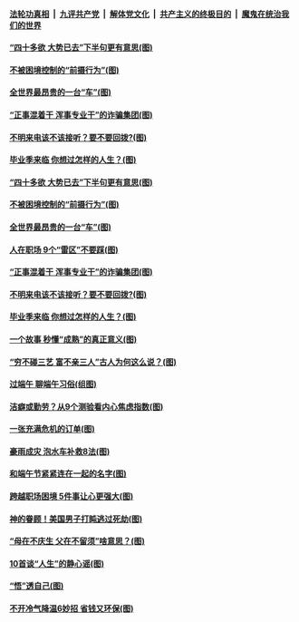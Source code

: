 ####  [法轮功真相](../../../../basic/blob/master/README.md?t=06271602) &nbsp;|&nbsp; [九评共产党](../../../../9ping.md/blob/master/README.md?t=06271602) &nbsp;|&nbsp; [解体党文化](../../../../jtdwh.md/blob/master/README.md?t=06271602)  &nbsp;|&nbsp; [共产主义的终极目的](../../../../gczydzjmd.md/blob/master/README.md?t=06271602) &nbsp;|&nbsp; [魔鬼在统治我们的世界](../../../../mgztzwmdsj.md/blob/master/README.md?t=06271602) 

#### [“四十多欲 大势已去”下半句更有意思(图)](../pages/p8/937811.md?t=06271602) 

#### [不被困境控制的“前摄行为”(图)](../pages/p8/937145.md?t=06271602) 

#### [全世界最昂贵的一台“车”(图)](../pages/p8/937477.md?t=06271602) 

#### [“正事混着干 浑事专业干”的诈骗集团(图)](../pages/p8/937732.md?t=06271602) 

#### [不明来电该不该接听？要不要回拨?(图)](../pages/p8/936929.md?t=06271602) 

#### [毕业季来临 你想过怎样的人生？(图)](../pages/p8/937661.md?t=06271602) 

#### [“四十多欲 大势已去”下半句更有意思(图)](../pages/p8/937811.md?t=06271602) 

#### [不被困境控制的“前摄行为”(图)](../pages/p8/937145.md?t=06271602) 

#### [全世界最昂贵的一台“车”(图)](../pages/p8/937477.md?t=06271602) 

#### [人在职场 9个“雷区”不要踩(图)](../pages/p8/937766.md?t=06271602) 

#### [“正事混着干 浑事专业干”的诈骗集团(图)](../pages/p8/937732.md?t=06271602) 

#### [不明来电该不该接听？要不要回拨?(图)](../pages/p8/936929.md?t=06271602) 

#### [毕业季来临 你想过怎样的人生？(图)](../pages/p8/937661.md?t=06271602) 

#### [一个故事 秒懂“成熟”的真正意义(图)](../pages/p8/936405.md?t=06271602) 

#### [“穷不碰三艺 富不亲三人”古人为何这么说？(图)](../pages/p8/937602.md?t=06271602) 

#### [过端午 聊端午习俗(组图)](../pages/p8/937246.md?t=06271602) 

#### [洁癖或勤劳？从9个测验看内心焦虑指数(图)](../pages/p8/937558.md?t=06271602) 

#### [一张充满危机的订单(图)](../pages/p8/936981.md?t=06271602) 

#### [豪雨成灾 泡水车补救8法(图)](../pages/p8/937526.md?t=06271602) 

#### [和端午节紧紧连在一起的名字(图)](../pages/p8/937448.md?t=06271602) 

#### [跨越职场困境 5件事让心更强大(图)](../pages/p8/937375.md?t=06271602) 

#### [神的眷顾！美国男子打盹逃过死劫(图)](../pages/p8/936985.md?t=06271602) 

#### [“母在不庆生 父在不留须”啥意思？(图)](../pages/p8/937234.md?t=06271602) 

#### [10首谈“人生”的静心谣(图)](../pages/p8/936965.md?t=06271602) 

#### [“悟”透自己(图)](../pages/p8/936972.md?t=06271602) 

#### [不开冷气降温6妙招 省钱又环保(图)](../pages/p8/937329.md?t=06271602) 

